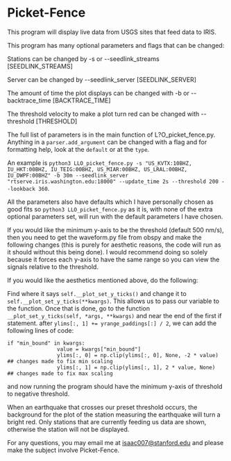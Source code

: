 # Picket-Fence
This program will display live data from USGS sites that feed data to IRIS.

This program has many optional parameters and flags that can be changed:

Stations can be changed by -s or --seedlink_streams \[SEEDLINK_STREAMS\]

Server can be changed by --seedlink_server \[SEEDLINK_SERVER\]

The amount of time the plot displays can be changed with -b or --backtrace_time \[BACKTRACE_TIME\]

The threshold velocity to make a plot turn red can be changed with --threshold \[THRESHOLD\]

The full list of parameters is in the main function of L?O_picket_fence.py. Anything in a `parser.add_argument` can be changed with a flag and for formatting help, look at the `default` or at the `type`.

An example is `python3 LLO_picket_fence.py -s "US_KVTX:10BHZ, IU_HKT:00BHZ, IU_TEIG:00BHZ, US_MIAR:00BHZ, US_LRAL:00BHZ, IU_DWPF:00BHZ" -b 30m --seedlink_server "rtserve.iris.washington.edu:18000" --update_time 2s --threshold 200 --lookback 360`.

All the parameters also have defaults which I have personally chosen as good fits so `python3 LLO_picket_fence.py` as it is, with none of the extra optional parameters set, will run with the default parameters I have chosen.

If you would like the minimum y-axis to be the threshold (default 500 nm/s), then you need to get the waveform.py file from obspy and make the following changes (this is purely for aesthetic reasons, the code will run as it should without this being done). I would recommend doing so solely because it forces each y-axis to have the same range so you can view the signals relative to the threshold.

If you would like the aesthetics mentioned above, do the following:

Find where it says `self.__plot_set_y_ticks()` and change it to `self.__plot_set_y_ticks(**kwargs)`. This allows us to pass our variable to the function. Once that is done, go to the function `__plot_set_y_ticks(self, *args, **kwargs)` and near the end of the first if statement. after `ylims[:, 1] += yrange_paddings[:] / 2`, we can add the following lines of code:

```
if "min_bound" in kwargs:
                value = kwargs["min_bound"]
                ylims[:, 0] = np.clip(ylims[:, 0], None, -2 * value)  ## changes made to fix min scaling
                ylims[:, 1] = np.clip(ylims[:, 1], 2 * value, None)   ## changes made to fix max scaling
```

and now running the program should have the minimum y-axis of threshold to negative threshold.

When an earthquake that crosses our preset threshold occurs, the background for the plot of the station measuring the earthquake will turn a bright red. Only stations that are currently feeding us data are shown, otherwise the station will not be displayed. 

For any questions, you may email me at isaac007@stanford.edu and please make the subject involve Picket-Fence.
